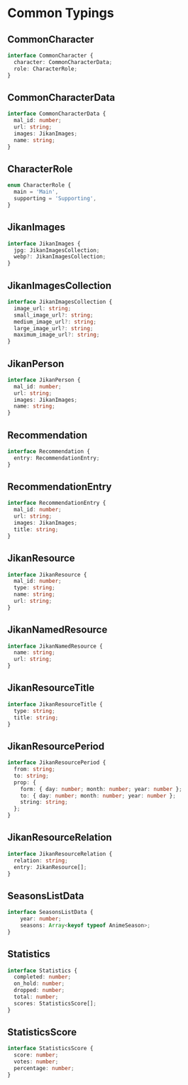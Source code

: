 # Common Typings

## CommonCharacter

```ts
interface CommonCharacter {
  character: CommonCharacterData;
  role: CharacterRole;
}
```

## CommonCharacterData

```ts
interface CommonCharacterData {
  mal_id: number;
  url: string;
  images: JikanImages;
  name: string;
}
```

## CharacterRole

```ts
enum CharacterRole {
  main = 'Main',
  supporting = 'Supporting',
}
```

## JikanImages

```ts
interface JikanImages {
  jpg: JikanImagesCollection;
  webp?: JikanImagesCollection;
}
```

## JikanImagesCollection

```ts
interface JikanImagesCollection {
  image_url: string;
  small_image_url?: string;
  medium_image_url?: string;
  large_image_url?: string;
  maximum_image_url?: string;
}
```

## JikanPerson

```ts
interface JikanPerson {
  mal_id: number;
  url: string;
  images: JikanImages;
  name: string;
}
```

## Recommendation

```ts
interface Recommendation {
  entry: RecommendationEntry;
}
```

## RecommendationEntry

```ts
interface RecommendationEntry {
  mal_id: number;
  url: string;
  images: JikanImages;
  title: string;
}
```

## JikanResource

```ts
interface JikanResource {
  mal_id: number;
  type: string;
  name: string;
  url: string;
}
```

## JikanNamedResource

```ts
interface JikanNamedResource {
  name: string;
  url: string;
}
```

## JikanResourceTitle

```ts
interface JikanResourceTitle {
  type: string;
  title: string;
}
```

## JikanResourcePeriod

```ts
interface JikanResourcePeriod {
  from: string;
  to: string;
  prop: {
    form: { day: number; month: number; year: number };
    to: { day: number; month: number; year: number };
    string: string;
  };
}
```

## JikanResourceRelation

```ts
interface JikanResourceRelation {
  relation: string;
  entry: JikanResource[];
}
```

## SeasonsListData

```ts
interface SeasonsListData {
    year: number;
    seasons: Array<keyof typeof AnimeSeason>;
}
```

## Statistics

```ts
interface Statistics {
  completed: number;
  on_hold: number;
  dropped: number;
  total: number;
  scores: StatisticsScore[];
}
```

## StatisticsScore

```ts
interface StatisticsScore {
  score: number;
  votes: number;
  percentage: number;
}
```
